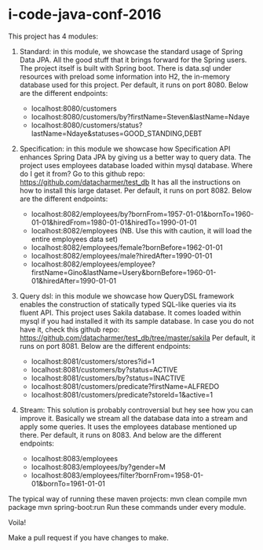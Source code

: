 # i-code-java-conf-2016

This project has 4 modules:

1. Standard: in this module, we showcase the standard usage of Spring Data JPA. All the good stuff that it brings forward for the Spring users.
   The project itself is built with Spring boot.
   There is data.sql under resources with preload some information into H2, the in-memory database used for this project.
   Per default, it runs on port 8080. Below are the different endpoints:
   * localhost:8080/customers
   * localhost:8080/customers/by?firstName=Steven&lastName=Ndaye
   * localhost:8080/customers/status?lastName=Ndaye&statuses=GOOD_STANDING,DEBT

2. Specification: in this module we showcase how Specification API enhances Spring Data JPA by giving us a better way to query data.
   The project uses employees database loaded within mysql database.
   Where do I get it from?
   Go to this github repo: https://github.com/datacharmer/test_db
   It has all the instructions on how to install this large dataset.
   Per default, it runs on port 8082. Below are the different endpoints:
   * localhost:8082/employees/by?bornFrom=1957-01-01&bornTo=1960-01-01&hiredFrom=1980-01-01&hiredTo=1990-01-01
   * localhost:8082/employees (NB. Use this with caution, it will load the entire employees data set)
   * localhost:8082/employees/female?bornBefore=1962-01-01
   * localhost:8082/employees/male?hiredAfter=1990-01-01
   * localhost:8082/employees/employee?firstName=Gino&lastName=Usery&bornBefore=1960-01-01&hiredAfter=1990-01-01

3. Query dsl: in this module we showcase how QueryDSL framework enables the construction of statically typed SQL-like queries via its fluent API.
   This project uses Sakila database. It comes loaded within mysql if you had installed it with its sample database.
   In case you do not have it, check this github repo: https://github.com/datacharmer/test_db/tree/master/sakila
   Per default, it runs on port 8081. Below are the different endpoints:
   * localhost:8081/customers/stores?id=1
   * localhost:8081/customers/by?status=ACTIVE
   * localhost:8081/customers/by?status=INACTIVE
   * localhost:8081/customers/predicate?firstName=ALFREDO
   * localhost:8081/customers/predicate?storeId=1&active=1

4. Stream: This solution is probably controversial but hey see how you can improve it.
   Basically we stream all the database data into a stream and apply some queries.
   It uses the employees database mentioned up there.
   Per default, it runs on 8083. And below are the different endpoints:
   * localhost:8083/employees
   * localhost:8083/employees/by?gender=M
   * localhost:8083/employees/filter?bornFrom=1958-01-01&bornTo=1961-01-01


The typical way of running these maven projects:
   mvn clean compile
   mvn package
   mvn spring-boot:run
Run these commands under every module.

Voila!

Make a pull request if you have changes to make.
